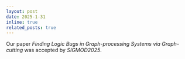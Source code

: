 ```yaml
---
layout: post
date: 2025-1-31
inline: true
related_posts: true
---
```


Our paper *Finding Logic Bugs in Graph-processing Systems via Graph-cutting* was accepted by *SIGMOD2025*.